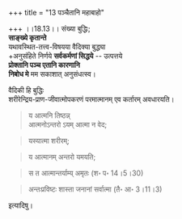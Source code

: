 +++
title = "13 पञ्चैतानि महाबाहो"

+++
।।18.13।। संख्या बुद्धिः;  
**साङ्ख्ये कृतान्ते**  
यथावस्थित-तत्त्व-विषयया वैदिक्या बुद्ध्या  
+अनुसंहिते निर्णये **सर्वकर्मणां सिद्धये** -- उत्पत्तये  
**प्रोक्तानि पञ्च एतानि कारणानि  
निबोध मे** मम सकाशात् अनुसंधत्स्व।  
  
वैदिकी हि बुद्धिः  
शरीरेन्द्रिय-प्राण-जीवात्मोपकरणं परमात्मानम् एव कर्तारम् अवधारयति।  

> य आत्मनि तिष्ठन्न्  
आत्मनोऽन्तरो ऽयम् आत्मा न वेद;
 
> यस्यात्मा शरीरम्;

> य आत्मानम् अन्तरो यमयति; 

> स त आत्मान्तर्याम्य् अमृतः (श॰ प॰ 14।5।30)

> अन्तःप्रविष्टः शास्ता जनानां सर्वात्मा (तै॰ आ॰ 3।11।3)

इत्यादिषु। 


